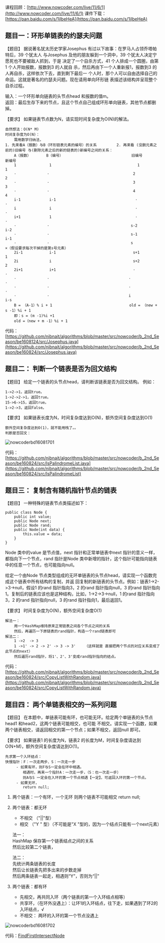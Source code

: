 课程回顾：[http://www.nowcoder.com/live/11/6/1](http://www.nowcoder.com/live/11/6/1)
课件下载：[https://pan.baidu.com/s/1jIbeHeA](https://pan.baidu.com/s/1jIbeHeA)


## 题目一：环形单链表的约瑟夫问题
【题目】
据说著名犹太历史学家Josephus 有过以下故事：在罗马人占领乔塔帕特后，39 个犹太人
与Josephus 及他的朋友躲到一个洞中，39 个犹太人决定宁愿死也不要被敌人抓到，于是
决定了一个自杀方式，41 个人排成一个圆圈，由第1 个人开始报数，报数到3 的人就自
杀，然后再由下一个人重新报1，报数到3 的人再自杀，这样依次下去，直到剩下最后一
个人时，那个人可以自由选择自己的命运。这就是著名的约瑟夫问题。现在请用单向环形链
表描述该结构并呈现整个自杀过程。

输入：一个环形单向链表的头节点head 和报数的值m。  
返回：最后生存下来的节点，且这个节点自己组成环形单向链表，其他节点都删掉。

【要求】
如果链表节点数为N，请实现时间复杂度为O(N)的解法。

    自然想法：O(N* M)
    时间复杂度为O(N)：
        需用数学归纳法，
    1. 先来看A（报数）与B（环形链表元素的编号）的关系         2. 再来看 (没删元素之前的)旧编号 与(删除元素之后的新的链表的)新编号之间的关系：
        A（报数）       B（编号）                               旧编号         新编号
        1               1                                       1               1   
        ·              ·                                      2               2
        ·              ·                                      3               3
        ·              ·                                      4               4
        i-1             i-1                                    ·              ·
        i               i                                      ·              ·
        i+1             1                                      ·              ·
        ·              ·                                     s-2             i-2
        ·              ·                                     s-1             i-1
        ·              ·                                     s               ×（假设要求每次干掉的是第s号元素）
        2i-1            i-1                                   s+1             1
        2i              i                                     s+2             2
        2i+1            i+1                                   ·              ·
        ·              ·                                    ·              ·
        ·              ·                                    ·              ·  
        ·              ·                                    i               i-s
        B = （A-1）% i + 1                                   old = （new + s -1）%i + 1
        即：s = (m -1)%i +1
        old =（new + m -1）%i + 1   
         
    
代码：[https://github.com/nibnait/algorithms/blob/master/src/nowcoder/b_2nd_Season/be1608124/src/Josephus.java](https://github.com/nibnait/algorithms/blob/master/src/nowcoder/b_2nd_Season/be160824/src/Josephus.java)        
        
## 题目二： 判断一个链表是否为回文结构
【题目】
给定一个链表的头节点head，请判断该链表是否为回文结构。
例如：

    1->2->1，返回true。
    1->2->2->1，返回true。
    15->6->15，返回true。
    1->2->3，返回false。
【要求】
如果链表长度为N，时间复杂度达到O(N)，额外空间复杂度达到O(1)

    额外空间复杂度达到O(1)，就不能用栈了。。
    判断是否回文：
![nowcoderbd16081701](https://raw.githubusercontent.com/nibnait/algorithms/master/src/nowcoder/common/imgs/nowcoderbd16081701.png)
        
        
代码：[https://github.com/nibnait/algorithms/blob/master/src/nowcoder/b_2nd_Season/be160824/src/IsPalindromeList.java](https://github.com/nibnait/algorithms/blob/master/src/nowcoder/b_2nd_Season/be160824/src/IsPalindromeList)


## 题目三： 复制含有随机指针节点的链表
【题目】
一种特殊的链表节点类描述如下：

    public class Node {
        public int value;
        public Node next;
        public Node rand;
        public Node(int data) {
            this.value = data;
        }
    }
Node 类中的value 是节点值，next 指针和正常单链表中next 指针的意义一样，都指向下一个节点，rand 指针是Node
类中新增的指针，这个指针可能指向链表中的任意一个节点，也可能指向null。

给定一个由Node 节点类型组成的无环单链表的头节点head，请实现一个函数完成这个链表中所有结构的复制，并返
回复制的新链表的头节点。例如：链表1->2->3->null，假设1 的rand 指针指向3，2 的rand 指针指向null，3
的rand 指针指向1。复制后的链表应该也是这种结构，比如，1->2->3->null，1 的rand 指针指向3，2 的rand
指针指向null，3 的rand 指针指向1，最后返回1。

【要求】
时间复杂度为O(N)，额外空间复杂度O(1)

    解法一：
        用一个HashMap维持原来正常链表之间各个节点之间的关系
        然后，再遍历一下原链表的rand指针，构造一个rand链表即可
    解法二：
        1 ->2  -> 3
        1 ->1' -> 2 -> 2' -> 3 -> 3'    （这样就是 直接把两个节点的对应关系变成了此节点的next）
        然后遍历rand指针，将1'、2'、3'变成rand指针指向的结点。

代码：[https://github.com/nibnait/algorithms/blob/master/src/nowcoder/b_2nd_Season/be160824/src/CopyListWithRandom.java](https://github.com/nibnait/algorithms/blob/master/src/nowcoder/b_2nd_Season/be160824/src/CopyListWithRandom.java)


## 题目四： 两个单链表相交的一系列问题
【题目】
在本题中，单链表可能有环，也可能无环。给定两个单链表的头节点head1 和head2，这两个链表可能相交，也可能
不相交。请实现一个函数，如果两个链表相交，请返回相交的第一个节点；如果不相交，返回null 即可。

【要求】
如果链表1 的长度为N，链表2 的长度为M，时间复杂度请达到O(N+M)，额外空间复杂度请达到O(1)。

    先求第一个入环结点：
    快慢指针：F：一次走两步、S：一次走一步
         - 如果有环，则F与S一定会在环中相遇。
            相遇时，再来一个指针A：一次走一步，（S：也一次走一步）
            则A与S 一定会在入环的第一个节点相遇【一定】，可返回入环的第一个节点。
         - 如果无环，
            return null;
                
1. 两个链表：一个有环，一个无环
    则两个链表不可能相交
    return null;
    
2. 两个链表：都无环
     - 不相交 （"||"型）
     - 相交   （"Y " 型）（不可能是"X "型的，因为一个结点只能有一个next元素）
     
    法一：  
        HashMap 保存第一个链表结点之间的关系  
        然后比较第二个链表，
        
    法二：  
        先统计两条链表的长度  
        然后让长链表先把多出来的步数走掉  
        然后两条链表一起走，相遇则“Y”，否则为“||”  

3. 两个链表：都有环
     - 先相交，再共同入环（两个链表的第一个入环结点相等）
     - 共享环，（在环外没遇上）：让环1的入环结点，往下走，如果遇到了环2的入环结点，√
     - 不相交： 两环的入环的第一个节点没遇上 

![nowcoderbd16081702](https://raw.githubusercontent.com/nibnait/algorithms/master/src/nowcoder/common/imgs/nowcoderbd16081702.png)        

    
代码：[FindFirstIntersectNode](https://github.com/nibnait/algorithms/blob/master/src/nowcoder/b_2nd_Season/be160824/src/FindFirstIntersectNode.java)